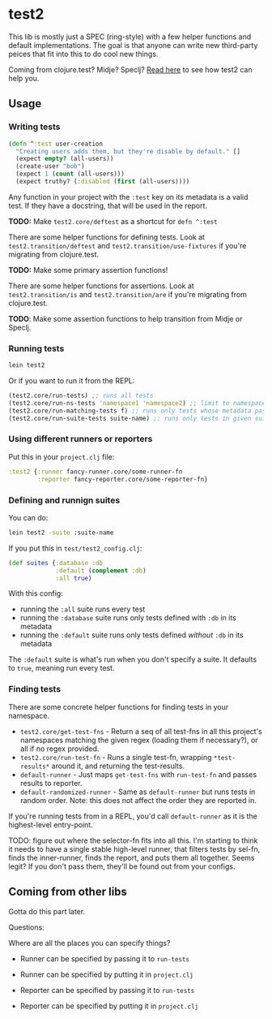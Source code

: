 # test2

This lib is mostly just a SPEC (ring-style) with a few helper functions and default implementations. The goal is that anyone can write new third-party peices that fit into this to do cool new things.

Coming from clojure.test? Midje? Speclj? [Read here](#coming-from-other-libs) to see how test2 can help you.

## Usage

### Writing tests

```clojure
(defn ^:test user-creation
  "Creating users adds them, but they're disable by default." []
  (expect empty? (all-users))
  (create-user "bob")
  (expect 1 (count (all-users)))
  (expect truthy? (:disabled (first (all-users))))
```

Any function in your project with the `:test` key on its metadata is a valid test. If they have a docstring, that will be used in the report.

**TODO:** Make `test2.core/deftest` as a shortcut for `defn ^:test`

There are some helper functions for defining tests. Look at `test2.transition/deftest` and `test2.transition/use-fixtures` if you're migrating from clojure.test.

**TODO:** Make some primary assertion functions!

There are some helper functions for assertions. Look at `test2.transition/is` and `test2.transition/are` if you're migrating from clojure.test.

**TODO**: Make some assertion functions to help transition from Midje or Speclj.

### Running tests

```bash
lein test2
```

Or if you want to run it from the REPL:

```clojure
(test2.core/run-tests) ;; runs all tests
(test2.core/run-ns-tests 'namespace1 'namespace2) ;; limit to namespaces
(test2.core/run-matching-tests f) ;; runs only tests whose metadata passes (f)
(test2.core/run-suite-tests suite-name) ;; runs only tests in given suite
```

### Using different runners or reporters

Put this in your `project.clj` file:

```clojure
:test2 {:runner fancy-runner.core/some-runner-fn
        :reporter fancy-reporter.core/some-reporter-fn}
```

### Defining and runnign suites

You can do:

```bash
lein test2 -suite :suite-name
```

If you put this in `test/test2_config.clj`:

```clojure
(def suites {:database :db
             :default (complement :db)
             :all true)
```

With this config:

- running the `:all` suite runs every test
- running the `:database` suite runs only tests defined with `:db` in its metadata
- running the `:default` suite runs only tests defined *without* `:db` in its metadata

The `:default` suite is what's run when you don't specify a suite. It defaults to `true`, meaning run every test.









### Finding tests

There are some concrete helper functions for finding tests in your namespace.

* `test2.core/get-test-fns` - Return a seq of all test-fns in all this project's namespaces matching the given regex (loading them if necessary?), or all if no regex provided.
* `test2.core/run-test-fn` - Runs a single test-fn, wrapping `*test-results*` around it, and returning the test-results.
* `default-runner` - Just maps `get-test-fns` with `run-test-fn` and passes results to reporter.
* `default-randomized-runner` - Same as `default-runner` but runs tests in random order. Note: this does not affect the order they are reported in.

If you're running tests from in a REPL, you'd call `default-runner` as it is the highest-level entry-point.

TODO: figure out where the selector-fn fits into all this. I'm starting to think it needs to have a single stable high-level runner, that filters tests by sel-fn, finds the inner-runner, finds the report, and puts them all together. Seems legit? If you don't pass them, they'll be found out from your configs.









## Coming from other libs

Gotta do this part later.






Questions:

Where are all the places you can specify things?

- Runner can be specified by passing it to `run-tests`
- Runner can be specified by putting it in `project.clj`

- Reporter can be specified by passing it to `run-tests`
- Reporter can be specified by putting it in `project.clj`
